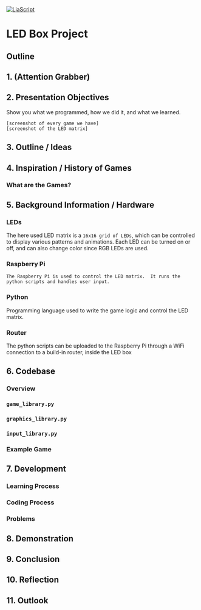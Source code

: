 [![LiaScript](https://raw.githubusercontent.com/LiaScript/LiaScript/master/badges/course.svg)](https://liascript.github.io/course/?https://raw.githubusercontent.com/Friedy630/tetris/refs/heads/main/Presentation.md?token=GHSAT0AAAAAADGLFSJTVQW2VLZPRGGBKQBO2C5QLDQ)

# LED Box Project

<!--
1. Attention grabber
2. What will audience get out of watching/listening to you? Why should they?
3. What is the scope of your presentation (how much are you loading on to the audience)?
4. What was your inspiration? What were your initial ideas? Was there anything you tried but abandoned?
5. What background information, theory or technical details do your audience need to know to be able to understand your show/game?
6. Code (Product)
-   Big picture
-   Important code snippets
-   Bug examples
-   What did you already know (and from where do you know it) and what did you have to learn to complete the project?
7. Code (process)
-   How did you code? Vibe? GitHub?
8. The show/game. Demo and description
9. Conclusion
10. Reflection. What did we get from taking part in this challenge?
11. Final thought/take-home message
-->

## Outline

## 1. (Attention Grabber)

<!--
Talk is cheap. Show me the code - Linus Torvalds

Never trust a computer you can't throw out a window - Steve Wozniak

It doesn't (yet?) run Doom.

Picture of Oscilloscope running Pong

!?[Presentation!](https://www.youtube.com/watch?v=H7RkiOck8u4]
-->

## 2. Presentation Objectives

Show you what we programmed, how we did it, and what we learned.

    [screenshot of every game we have]
    [screenshot of the LED matrix]

## 3. Outline / Ideas

## 4. Inspiration / History of Games

### What are the Games?

## 5. Background Information / Hardware

### LEDs

The here used LED matrix is a `16x16 grid of LEDs`, which can be controlled to display various patterns and animations. 
Each LED can be turned on or off, and can also change color since RGB LEDs are used.

### Raspberry Pi

`The Raspberry Pi is used to control the LED matrix. 
It runs the python scripts and handles user input.`

### Python

Programming language used to write the game logic and control the LED matrix.

### Router

The python scripts can be uploaded to the Raspberry Pi through a WiFi connection to a build-in router, inside the LED box

## 6. Codebase

### Overview

### `game_library.py`

### `graphics_library.py`

### `input_library.py`

### Example Game

## 7. Development

### Learning Process

### Coding Process

### Problems

## 8. Demonstration

## 9. Conclusion

## 10. Reflection

## 11. Outlook

<!--
It will probably never run Doom
-->
